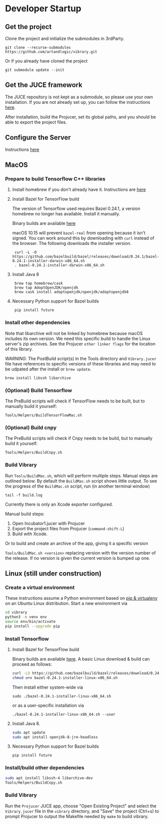 # Developer Startup

## Get the project

Clone the project and initialize the submodules in 3rdParty.

    git clone --recurse-submodules https://github.com/artandlogic/vibrary.git

Or if you already have cloned the project
        
    git submodule update --init


## Get the JUCE framework

The JUCE repository is not kept as a submodule, so please use your own installation. If you are not already set up, you can follow the instructions [here](https://github.com/WeAreROLI/JUCE).

After installation, build the Projucer, set its global paths, and you should be able to export the project files.

## Configure the Server

Instructions [here](./README-Server.md)

## MacOS

### Prepare to build Tensorflow C++ libraries

1. Install homebrew if you don't already have it. Instructions are [here](https://brew.sh)

1. Install Bazel for TensorFlow build

    The version of Tensorflow used requires Bazel 0.24.1, a version homebrew no longer has available. Install it manually.

    Binary builds are available [here](https://github.com/bazelbuild/bazel/releases/tag/0.24.1)
    
    macOS 10.15 will prevent `bazel-real` from opening because it isn't signed. You can work around this by downloading with `curl` instead of the browser. The following downloads the installer version. 
    
        curl -L -O https://github.com/bazelbuild/bazel/releases/download/0.24.1/bazel-0.24.1-installer-darwin-x86_64.sh
        . bazel-0.24.1-installer-darwin-x86_64.sh
    
1. Install Java 8

        brew tap homebrew/cask
        brew tap AdoptOpenJDK/openjdk
        brew cask install adoptopenjdk/openjdk/adoptopenjdk8
    
1. Necessary Python support for Bazel builds
   
        pip install future
    
### Install other dependencies

Note that libarchive will not be linked by homebrew because macOS includes its own version. We need this specific build to handle the Linux server's zip archives. See the Projucer `other linker flags` for the location of this library.

*WARNING*: The PostBuild script(s) in the Tools directory and `Vibrary.jucer` file have references to specific versions of these libraries and may need to be udpated after the install or `brew update`.

    brew install libssh libarchive

### (Optional) Build Tensorflow

The PreBuild scripts will check if TensorFlow needs to be built, but to manually build it yourself:

    Tools/Helpers/BuildTensorFlowMac.sh


### (Optional) Build cnpy

The PreBuild scripts will check if Cnpy needs to be build, but to manually build it yourself:

    Tools/Helpers/BuildCnpy.sh

### Build Vibrary

Run `Tools/BuildMac.sh`, which will perform multiple steps.  Manual steps are outlined below.
By default the `BuildMac.sh` script shows little output.  To see the progress of the `BuildMac.sh` script, run (in another terminal window)

    tail -f build.log

Currently there is only an Xcode exporter configured.

Manual build steps:
1. Open Incubator1.jucer with Projucer
1. Export the project files from Projucer (`command-shift-L`)
1. Build with Xcode.

Or to build and create an archive of the app, giving it a specific version

 `Tools/BuildMac.sh <version>` replacing version with the version number of the release. If no version is given the current version is bumped up one.



## Linux (still under construction)

### Create a virtual environment

These instructions assume a Python environment based on [pip & virtualenv](https://packaging.python.org/guides/installing-using-pip-and-virtual-environments/) on an Ubuntu Linux distribution. Start a new environment via

```bash
cd vibrary
python3 -m venv env
source env/bin/activate
pip install --upgrade pip
```

### Install Tensorflow

<!-- You can either [install a binary via `pip`](https://www.tensorflow.org/install/pip), such as the GPU-enabled version

```
pip install tensorflow-gpu==1.15
```

or you can perform the following steps to build from source: -->

1. Install Bazel for TensorFlow build

   Binary builds are available [here](https://github.com/bazelbuild/bazel/releases/tag/0.24.1).  A basic Linux download & build can proceed as follows:

   ```bash
   curl -LO https://github.com/bazelbuild/bazel/releases/download/0.24.1/bazel-0.24.1-installer-linux-x86_64.sh
   chmod u+x bazel-0.24.1-installer-linux-x86_64.sh
   ```

   Then install either system-wide via 

   ```sudo ./bazel-0.24.1-installer-linux-x86_64.sh```

   or as a user-specific installation via 

   ```./bazel-0.24.1-installer-linux-x86_64.sh --user```

1. Install Java 8. 

   ```bash
   sudo apt update
   sudo apt install openjdk-8-jre-headless
   ```

1. Necessary Python support for Bazel builds

   `pip install future`


### Install/build other dependencies

```bash
sudo apt install libssh-4 libarchive-dev
Tools/Helpers/BuildCnpy.sh
```

### Build Vibrary

Run the `Projucer` JUCE app, choose "Open Existing Project" and select the `Vibrary.jucer` file in the `vibrary` directory, and "Save" the project (Ctrl+s) to prompt Projucer to output the Makefile needed by `make` to build vibrary.
